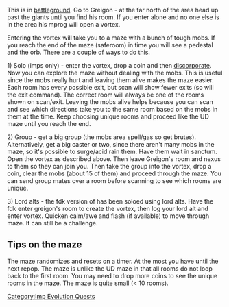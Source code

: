 This is in [battleground](:_Category:Battleground "wikilink"). Go to
Greigon - at the far north of the area head up past the giants until you
find his room. If you enter alone and no one else is in the area his
mprog will open a vortex.

Entering the vortex will take you to a maze with a bunch of tough mobs.
If you reach the end of the maze (saferoom) in time you will see a
pedestal and the orb. There are a couple of ways to do this.

1\) Solo (imps only) - enter the vortex, drop a coin and then
[discorporate](Racial_Discorporate "wikilink"). Now you can explore the
maze without dealing with the mobs. This is useful since the mobs really
hurt and leaving them alive makes the maze easier. Each room has every
possible exit, but scan will show fewer exits (so will the exit
command). The correct room will always be one of the rooms shown on
scan/exit. Leaving the mobs alive helps because you can scan and see
which directions take you to the same room based on the mobs in them at
the time. Keep choosing unique rooms and proceed like the UD maze until
you reach the end.

2\) Group - get a big group (the mobs area spell/gas so get brutes).
Alternatively, get a big caster or two, since there aren't many mobs in
the maze, so it's possible to surge/acid rain them. Have them wait in
sanctum. Open the vortex as described above. Then leave Greigon's room
and nexus to them so they can join you. Then take the group into the
vortex, drop a coin, clear the mobs (about 15 of them) and proceed
through the maze. You can send group mates over a room before scanning
to see which rooms are unique.

3\) Lord alts - the fdk version of has been soloed using lord alts. Have
the fdk enter greigon's room to create the vortex, then log your lord
alt and enter vortex. Quicken calm/awe and flash (if available) to move
through maze. It can still be a challenge.

## Tips on the maze

The maze randomizes and resets on a timer. At the most you have until
the next repop. The maze is unlike the UD maze in that all rooms do not
loop back to the first room. You may need to drop more coins to see the
unique rooms in the maze. The maze is quite small (\< 10 rooms).

[Category:Imp Evolution
Quests](Category:Imp_Evolution_Quests "wikilink")
